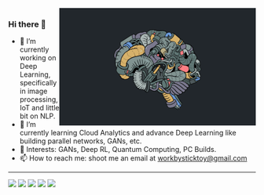  <img align="right" alt="Coding" width="400" src="https://github.com/agasheaditya/agasheaditya/blob/main/header.gif">

### Hi there 👋

- 🔭 I’m currently working on Deep Learning, specifically in image processing, IoT and little bit on NLP.
- 🌱 I’m currently learning Cloud Analytics and advance Deep Learning like building parallel networks, GANs, etc.
- 🧐 Interests: GANs, Deep RL, Quantum Computing, PC Builds.
- 📫 How to reach me: shoot me an email at workbysticktoy@gmail.com

---
![](http://github-profile-summary-cards.vercel.app/api/cards/profile-details?username=agasheaditya&theme=dracula)
![](http://github-profile-summary-cards.vercel.app/api/cards/repos-per-language?username=agasheaditya&theme=dracula)
![](http://github-profile-summary-cards.vercel.app/api/cards/most-commit-language?username=agasheaditya&theme=dracula)
![](http://github-profile-summary-cards.vercel.app/api/cards/stats?username=agasheaditya&theme=dracula)
![](http://github-profile-summary-cards.vercel.app/api/cards/productive-time?username=agasheaditya&theme=dracula&utcOffset=8)


<!--
**agasheaditya/agasheaditya** is a ✨ _special_ ✨ repository because its `README.md` (this file) appears on your GitHub profile.
[![Aditya's wakatime stats](https://github-readme-stats.vercel.app/api/wakatime?username=agasheaditya)](https://github.com/agasheaditya/agasheaditya)

https://github.com/anuraghazra/github-readme-stats

https://dev.to/supritha/how-to-have-an-awesome-github-profile-1969

- 👯 I’m looking to collaborate on ...
- 🤔 I’m looking for help with ...
- 💬 Ask me about ...
- 📫 How to reach me: ...
- 😄 Pronouns: ...
- ⚡ Fun fact: ...
-->
